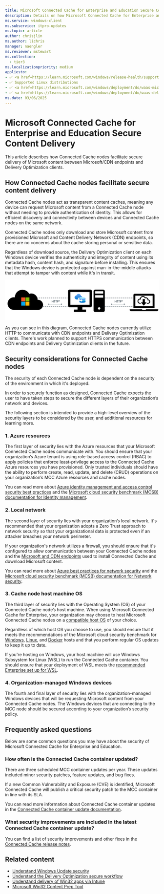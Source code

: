 ```yaml
---
title: Microsoft Connected Cache for Enterprise and Education Secure Content Delivery
description: Details on how Microsoft Connected Cache for Enterprise and Education securely delivers content to requesting Delivery Optimization clients.
ms.service: windows-client
ms.subservice: itpro-updates
ms.topic: article
author: chrisjlin
ms.author: lichris
manager: naengler
ms.reviewer: mstewart
ms.collection:
  - tier3
ms.localizationpriority: medium
appliesto:
- ✅ <a href=https://learn.microsoft.com/windows/release-health/supported-versions-windows-client target=_blank>Windows 11</a>
- ✅ Supported Linux distributions
- ✅ <a href=https://learn.microsoft.com/windows/deployment/do/waas-microsoft-connected-cache target=_blank>Microsoft Connected Cache for Enterprise</a>	
- ✅ <a href=https://learn.microsoft.com/windows/deployment/do/waas-delivery-optimization target=_blank>Delivery Optimization</a>
ms.date: 03/06/2025
---
```


# Microsoft Connected Cache for Enterprise and Education Secure Content Delivery

This article describes how Connected Cache nodes facilitate secure delivery of Microsoft content between Microsoft/CDN endpoints and Delivery Optimization clients.

## How Connected Cache nodes facilitate secure content delivery

Connected Cache nodes act as transparent content caches, meaning any device can request Microsoft content from a Connected Cache node without needing to provide authentication of identity. This allows for efficient discovery and connectivity between devices and Connected Cache nodes on the same network.

Connected Cache nodes only download and store Microsoft content from provisioned Microsoft and Content Delivery Network (CDN) endpoints, so there are no concerns about the cache storing personal or sensitive data.

Regardless of download source, the Delivery Optimization client on each Windows device verifies the authenticity and integrity of content using its metadata hash, content hash, and signature before installing. This ensures that the Windows device is protected against man-in-the-middle attacks that attempt to tamper with content while it's in transit.

![Diagram of content delivery between CDN, cache node, and DO client](images/mcc-ent-secure-content-delivery-diagram.png)

As you can see in this diagram, Connected Cache nodes currently utilize HTTP to communicate with CDN endpoints and Delivery Optimization clients. There's work planned to support HTTPS communication between CDN endpoints and Delivery Optimization clients in the future.

## Security considerations for Connected Cache nodes

The security of each Connected Cache node is dependent on the security of the environment in which it's deployed.

In order to securely function as designed, Connected Cache expects the user to have taken steps to secure the different layers of their organization’s network and devices.

The following section is intended to provide a high-level overview of the security layers to be considered by the user, and additional resources for learning more.

### 1. Azure resources

The first layer of security lies with the Azure resources that your Microsoft Connected Cache nodes communicate with. You should ensure that your organization’s Azure tenant is using role-based access control (RBAC) to apply policies that enforce least-privilege access to the Connected Cache Azure resources you have provisioned. Only trusted individuals should have the ability to perform create, read, update, and delete (CRUD) operations on your organization’s MCC Azure resources and cache nodes.

You can read more about [Azure identity management and access control security best practices](/azure/security/fundamentals/identity-management-best-practices) and the [Microsoft cloud security benchmark (MCSB) documentation for Identity management](/security/benchmark/azure/mcsb-identity-management).

### 2. Local network

The second layer of security lies with your organization’s local network. It's recommended that your organization adopts a Zero Trust approach to network security so that your organizational data is protected even if an attacker breaches your network perimeter.

If your organization's network utilizes a firewall, you should ensure that it's configured to allow communication between your Connected Cache nodes and the [Microsoft and CDN endpoints](delivery-optimization-endpoints.md) used to install Connected Cache and download Microsoft content.

You can read more about [Azure best practices for network security](/azure/security/fundamentals/network-best-practices) and the [Microsoft cloud security benchmark (MCSB) documentation for Network security](/security/benchmark/azure/mcsb-network-security).

### 3. Cache node host machine OS

The third layer of security lies with the Operating System (OS) of your Connected Cache node’s host machine. When using Microsoft Connected Cache for Enterprise, your organization may choose to host Microsoft Connected Cache nodes on a [compatible host OS](mcc-ent-prerequisites.md#cache-node-host-machine-requirements) of your choice.

Regardless of which host OS you choose to use, you should ensure that it meets the recommendations of the Microsoft cloud security benchmark for [Windows](/azure/governance/policy/samples/guest-configuration-baseline-windows), [Linux](/azure/governance/policy/samples/guest-configuration-baseline-linux), and [Docker](/azure/governance/policy/samples/guest-configuration-baseline-docker) hosts and that you perform regular OS updates to keep it up to date.

If you're hosting on Windows, your host machine will use Windows Subsystem for Linux (WSL) to run the Connected Cache container. You should ensure that your deployment of WSL meets the [recommended Enterprise set up for WSL](/windows/wsl/enterprise).

### 4. Organization-managed Windows devices

The fourth and final layer of security lies with the organization-managed Windows devices that will be requesting Microsoft content from your Connected Cache nodes. The Windows devices that are connecting to the MCC node should be secured according to your organization’s security policy.

## Frequently asked questions

Below are some common questions you may have about the security of Microsoft Connected Cache for Enterprise and Education.

### How often is the Connected Cache container updated?

There are three scheduled MCC container updates per year. These updates included minor security patches, feature updates, and bug fixes.

If a new Common Vulnerability and Exposure (CVE) is identified, Microsoft Connected Cache will publish a critical security patch to the MCC container in line with its SLA.

You can read more information about Connected Cache container updates in the [Connected Cache container update documentation](mcc-ent-update-cache-node.md).

### What security improvements are included in the latest Connected Cache container update?

You can find a list of security improvements and other fixes in the [Connected Cache release notes](mcc-ent-release-notes.md).

## Related content

- [Understand Windows Update security](/windows/deployment/update/windows-update-security)
- [Understand the Delivery Optimization secure workflow](delivery-optimization-workflow.md)
- [Understand delivery of Win32 apps via Intune](/troubleshoot/mem/intune/app-management/develop-deliver-working-win32-app-via-intune#the-flow-behind-delivery-of-a-win32-app-to-the-client)
- [Microsoft Win32 Content Prep Tool](https://github.com/Microsoft/Microsoft-Win32-Content-Prep-Tool)
